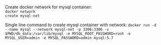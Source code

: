 Create docker network for mysql container:
<br><code>docker network create mysql-net</code>

Single line command to create mysql container with network:
<code>docker run -d --name mysql --network mysql-net -p 3306:3306 -v $PWD/db_data:/var/lib/mysql -e MYSQL_ROOT_PASSWORD=root -e MYSQL_USER=admin -e MYSQL_PASSWORD=admin mysql:5.7</code>
